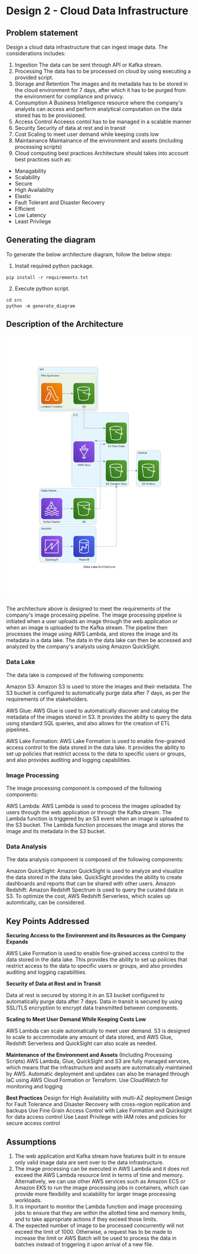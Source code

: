 # Design 2 - Cloud Data Infrastructure

## Problem statement
Design a cloud data infrastructure that can ingest image data. The considerations includes:
1. Ingestion
The data can be sent through API or Kafka stream.
2. Processing
The data has to be processed on cloud by using executing a provided script.
3. Storage and Retention
The images and its metadata has to be stored in the cloud environment for 7 days, after which it has to be purged from the environment for compliance and privacy.
4. Consumption
A Business Intelligence resource where the company's analysts can access and perform analytical computation on the data stored has to be provisioned.
5. Access Control
Acceess contol has to be managed in a scalable manner
6. Security
Security of data at rest and in transit
7. Cost
Scaling to meet user demand while keeping costs low
8. Maintainance
Maintainance of the environment and assets (including processing scripts)
9. Cloud computing best practices
Architecture should takes into account best practices such as:
- Managability
- Scalability
- Secure
- High Availability
- Elastic
- Fault Tolerant and Disaster Recovery
- Efficient
- Low Latency
- Least Privilege

## Generating the diagram
To generate the below architecture diagram, follow the below steps:
1. Install required python package.
```
pip install -r requirements.txt
```
2. Execute python script.
```
cd src
python -m generate_diagram 
```

## Description of the Architecture

![data_lake_architecture.png](/3_system_design/design_2/src/data_lake_architecture.png)

The architecture above is designed to meet the requirements of the company's image processing pipeline. The image processing pipeline is initiated when a user uploads an image through the web application or when an image is uploaded to the Kafka stream. The pipeline then processes the image using AWS Lambda, and stores the image and its metadata in a data lake. The data in the data lake can then be accessed and analyzed by the company's analysts using Amazon QuickSight.

### Data Lake
The data lake is composed of the following components:

Amazon S3: Amazon S3 is used to store the images and their metadata. The S3 bucket is configured to automatically purge data after 7 days, as per the requirements of the stakeholders.

AWS Glue: AWS Glue is used to automatically discover and catalog the metadata of the images stored in S3. It provides the ability to query the data using standard SQL queries, and also allows for the creation of ETL pipelines.

AWS Lake Formation: AWS Lake Formation is used to enable fine-grained access control to the data stored in the data lake. It provides the ability to set up policies that restrict access to the data to specific users or groups, and also provides auditing and logging capabilities.

### Image Processing
The image processing component is composed of the following components:

AWS Lambda: AWS Lambda is used to process the images uploaded by users through the web application or through the Kafka stream. The Lambda function is triggered by an S3 event when an image is uploaded to the S3 bucket. The Lambda function processes the image and stores the image and its metadata in the S3 bucket.

### Data Analysis
The data analysis component is composed of the following components:

Amazon QuickSight: Amazon QuickSight is used to analyze and visualize the data stored in the data lake. QuickSight provides the ability to create dashboards and reports that can be shared with other users.
Amazon Redshift: Amazon Redshift Spectrum is used to query the curated data in S3. To optimize the cost, AWS Redshift Serverless, which scales up automtically, can be considered.

## Key Points Addressed
**Securing Access to the Environment and its Resources as the Company Expands**

AWS Lake Formation is used to enable fine-grained access control to the data stored in the data lake. This provides the ability to set up policies that restrict access to the data to specific users or groups, and also provides auditing and logging capabilities.

**Security of Data at Rest and in Transit**

Data at rest is secured by storing it in an S3 bucket configured to automatically purge data after 7 days. Data in transit is secured by using SSL/TLS encryption to encrypt data transmitted between components.

**Scaling to Meet User Demand While Keeping Costs Low**

AWS Lambda can scale automatically to meet user demand. S3 is designed to scale to accommodate any amount of data stored, and AWS Glue, Redshift Serverless and QuickSight can also scale as needed.

**Maintenance of the Environment and Assets** (Including Processing Scripts)
AWS Lambda, Glue, QuickSight and S3 are fully managed services, which means that the infrastructure and assets are automatically maintained by AWS. Automatic deployment and updates can also be managed through IaC using AWS Cloud Formation or Terraform.
Use CloudWatch for monitoring and logging

**Best Practices**
Design for High Availability with multi-AZ deployment
Design for Fault Tolerance and Disaster Recovery with cross-region replication and backups
Use Fine Grain Access Control with Lake Formation and Quicksight for data access control
Use Least Privilege with IAM roles and policies for secure access control

## Assumptions
1. The web application and Kafka stream have features built in to ensure only valid image data are sent over to the data infrastructure.
2. The image processing can be executed in AWS Lambda and it does not exceed the AWS Lambda resource limit in terms of time and memory. Alternatively, we can use other AWS services such as Amazon ECS or Amazon EKS to run the image processing jobs in containers, which can provide more flexibility and scalability for larger image processing workloads. 
3. It is important to monitor the Lambda function and image processing jobs to ensure that they are within the allotted time and memory limits, and to take appropriate actions if they exceed those limits.
4. The expected number of image to be processed concurrently will not exceed the limit of 1000. Otherwise, a request has to be made to increase the limit or AWS Batch will be used to process the data in batches instead of triggering it upon arrival of a new file.